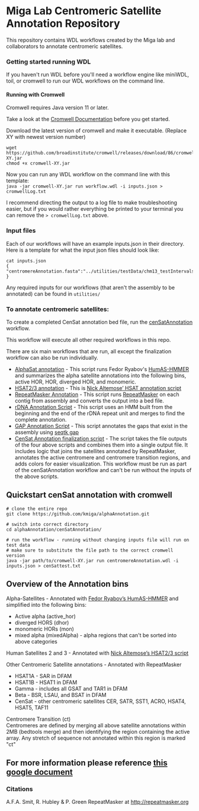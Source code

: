 # Miga Lab Centromeric Satellite Annotation Repository 

This repository contains WDL workflows created by the Miga lab and collaborators to annotate centromeric satellites.

### Getting started running WDL 
If you haven't run WDL before you'll need a workflow engine like miniWDL, toil, or cromwell to run our WDL workflows on the command line. 

#### Running with Cromwell 
Cromwell requires Java version 11 or later. 

Take a look at the [Cromwell Documentation](https://cromwell.readthedocs.io/en/stable/tutorials/FiveMinuteIntro/) before you get started. 

Download the latest version of cromwell and make it executable. (Replace XY with newest version number)  
```
wget https://github.com/broadinstitute/cromwell/releases/download/86/cromwell-XY.jar
chmod +x cromwell-XY.jar 
```

Now you can run any WDL workflow on the command line with this template:  
`java -jar cromwell-XY.jar run workflow.wdl -i inputs.json > cromwellLog.txt`

I recommend directing the output to a log file to make troubleshooting easier, but if you would rather everything be printed to your terminal you can remove the `> cromwellLog.txt` above.

### Input files 
Each of our workflows will have an example inputs.json in their directory. Here is a template for what the input json files should look like:

```
cat inputs.json
{ 
"centromereAnnotation.fasta":"../utilities/testData/chm13_testIntervals.fa"
}
```

Any required inputs for our workflows (that aren't the assembly to be annotated) can be found in `utilities/`

### To annotate centromeric satellites:
To create a completed CenSat annotation bed file, run the [cenSatAnnotation](cenSatAnnotation/centromereAnnotation.wdl) workflow. 

This workflow will execute all other required workflows in this repo. 

There are six main workflows that are run, all except the finalization workflow can also be run individually. 
- [AlphaSat annotation](alphaSat-HMMER/alphaSat-HMMER.wdl) - This script runs Fedor Ryabov's [HumAS-HMMER](https://github.com/fedorrik/HumAS-HMMER_for_AnVIL) and summarizes the alpha satellite annotations into the following bins, active HOR, HOR, diverged HOR, and monomeric. 
- [HSAT2/3 annotation](identify-hSat2and3/identify-hSat2and3.wdl) - This is [Nick Altemose’ HSAT annotation script](https://github.com/altemose/chm13_hsat)
- [RepeatMasker Annotation](cenSatAnnotation/tasks/RepeatMasker.wdl) - This script runs [RepeatMasker](http://repeatmasker.org) on each contig from assembly and converts the output into a bed file. 
- [rDNA Annotation Script](cenSatAnnotation/tasks/rDNA_annotation.wdl ) - This script uses an HMM built from the beginning and the end of the rDNA repeat unit and merges to find the complete annotation. 
- [GAP Annotation Script](enSatAnnotation/tasks/gap_Annotation.wdl) - This script annotates the gaps that exist in the assembly using [seqtk gap](https://github.com/lh3/seqtk)
- [CenSat Annotation finalization script](cenSatAnnotation/tasks/CenSatAnnotation.wdl) - The script takes the file outputs of the four above scripts and combines them into a single output file. It includes logic that joins the satellites annotated by RepeatMasker, annotates the active centromere and centromere transition regions, and adds colors for easier visualization. This workflow must be run as part of the cenSatAnnotation workflow and can't be run without the inputs of the above scripts. 

## Quickstart cenSat annotation with cromwell 

```
# clone the entire repo 
git clone https://github.com/kmiga/alphaAnnotation.git

# switch into correct directory  
cd alphaAnnotation/cenSatAnnotation/ 

# run the workflow - running without changing inputs file will run on test data
# make sure to substitute the file path to the correct cromwell version 
java -jar path/to/cromwell-XY.jar run centromereAnnotation.wdl -i inputs.json > cenSattest.txt 

```

## Overview of the Annotation bins 

Alpha-Satellites - Annotated with [Fedor Ryabov’s HumAS-HMMER](https://github.com/fedorrik/HumAS-HMMER_for_AnVIL) and simplified into the following bins:
- Active alpha (active_hor) 
- diverged HORS (dhor) 
- monomeric HORs (mon)
- mixed alpha (mixedAlpha) - alpha regions that can't be sorted into above categories 

Human Satellites 2 and 3 - Annotated with [Nick Altemose’s HSAT2/3 script](https://github.com/altemose/chm13_hsat)

Other Centromeric Satellite annotations - Annotated with RepeatMasker
- HSAT1A - SAR in DFAM
- HSAT1B - HSAT1 in DFAM
- Gamma - includes all GSAT and TAR1 in DFAM
- Beta - BSR, LSAU, and BSAT in DFAM
- CenSat - other centromeric satellites CER, SATR, SST1, ACRO, HSAT4, HSAT5, TAF11  

Centromere Transition (ct)  
Centromeres are defined by merging all above satellite annotations within 2MB (bedtools merge) and then identifying the region containing the active array. Any stretch of sequence not annotated within this region is marked "ct"


## For more information please reference [this google document](https://docs.google.com/document/d/1zEtyfLcON3xcP1YyRLHxTFpm7pe-lvy_apZM0my8lNI/edit?usp=sharing)


### Citations 
A.F.A. Smit, R. Hubley & P. Green RepeatMasker at http://repeatmasker.org
